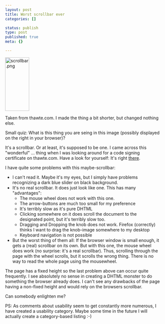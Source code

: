 ```yaml
---
layout: post
title: Worst scrollbar ever
categories: []

status: publish
type: post
published: true
meta: {}

---
```

<div class="floatimg">
<img alt="scrollbar.png" src="http://www.gnegg.ch/archives/scrollbar.png" width="78" height="173" border="0" /><p class="legend">Taken from thawte.com. I made the thing a bit shorter, but changed nothing else.</p>
</div>
<p>Small quiz: What is this thing you are seing in this image (possibly displayed on the right in your browser)?</p>
<p>It's a scrollbar. Or at least, it's supposed to be one. I came across this "wonderful" ... thing when I was looking around for a code signing certificate on thawte.com. Have a look for yourself: It's right <a href="http://www.thawte.com/codesign/index.html">there</a>.</p>
<p>I have quite some problems with this maybe-scrollbar:</p>
<ul>
  <li>I can't read it. Maybe it's my eyes, but I simply have problems recognizing a dark blue slider on black background.</li>
  <li>It's no real scrollbar. It does just look like one. This has many "advantages":
        <ul>
           <li>The mouse wheel does not work with this one.</li>
            <li>The arrow-buttons are much too small for my preference</li>
            <li>It's terribly slow as it's pure DHTML</li>
            <li>Clicking somewhere on it does scroll the document to the designated point, but it's terribly slow too.</li>
            <li>Dragging and Dropping the knob does not work. Firefox (correctly) thinks I want to drag the knob-image somewhere to my desktop</li>
            <li>Keyboard navigation is not possible</li>
    </ul></li>
    <li>But the worst thing of them all: If the browser window is small enough, it gets a (real) scrollbar on its own. But with this one, the mouse wheel does work (no surprise: it's a real scrollbar). Thus, scrolling through the page with the wheel scrolls, but it scrolls the wrong thing. There is no way to read the whole page using the mousewheel.</li>
</ul>
<p>The page has a fixed height so the last problem above can occur quite frequently. I see absolutely no sense in creating a DHTML monster to do something the browser already does. I can't see any drawbacks of the page having a non-fixed height and would rely on the browsers scrollbar.
</p><p>Can somebody enlighten me?</p>
<p>PS: As comments about usability seem to get constantly more numerous, I have created a usability category. Maybe some time in the future I will actually create a category-based listing :-)</p>
